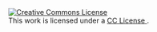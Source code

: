 <a rel="license" href="http://creativecommons.org/licenses/by-nc-sa/4.0/">
    <img alt="Creative Commons License" style="border-width:0"
        src="https://i.creativecommons.org/l/by-nc-sa/4.0/88x31.png" />
</a>
<br />
This work is licensed under a
<a rel="license" href="http://creativecommons.org/licenses/by-nc-sa/4.0/"
    title="Creative Commons Attribution-NonCommercial-ShareAlike 4.0 International License"
    style="cursor: help;">
    CC License
</a>.
